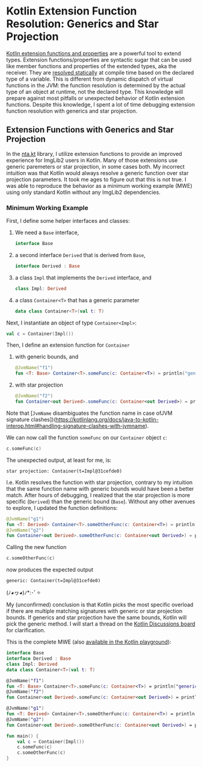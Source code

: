 # Kotlin Extension Function Resolution: Generics and Star Projection

[Kotlin extension functions and properties](https://kotlinlang.org/docs/extensions.html) are a powerful tool to extend types. Extension functions/properties are syntactic sugar that can be used like member functions and properties of the extended types, aka the receiver. They are [resolved statically](https://kotlinlang.org/docs/extensions.html#extensions-are-resolved-statically) at compile time based on the declared type of a variable. This is different from dynamic dispatch of virtual functions in the JVM: the function resolution is determined by the actual type of an object at runtime, not the declared type. This knowledge will prepare against most pitfalls or unexpected behavior of Kotlin extension functions. Despite this knowledge, I spent a lot of time debugging extension function resolution with generics and star projection.

## Extension Functions with Generics and Star Projection

In the [nta.kt](https://github.com/saalfeldlab/ntakt) library, I utilize extension functions to provide an improved experience for ImgLib2 users in Kotlin. Many of those extensions use generic paremeters or star projection, in some cases both. My incorrect intuition was that Kotlin would always resolve a generic function over star projection parameters. It took me ages to figure out that this is not true. I was able to reproduce the behavior as a minimum working example (MWE) using only standard Kotlin without any ImgLib2 dependencies.

### Minimum Working Example

First, I define some helper interfaces and classes:
 1. We need a `Base` interface,
    ```kotlin
    interface Base
    ```
 2. a second interface `Derived` that is derived from `Base`, 
    ```kotlin
    interface Derived : Base
    ```
 3. a class `Impl` that implements the `Derived` interface, and
    ```kotlin
    class Impl: Derived
    ```
 4. a class `Container<T>` that has a generic parameter
    ```kotlin
    data class Container<T>(val t: T)
    ```
    
Next, I instantiate an object of type `Container<Impl>`:
```kotlin
val c = Container(Impl())
```

Then, I define an extension function for `Container`
 1. with generic bounds, and
    ```kotlin
    @JvmName("f1")
    fun <T: Base> Container<T>.someFunc(c: Container<T>) = println("generic: $c")
    ```
 2. with star projection
    ```kotlin
    @JvmName("f2")
    fun Container<out Derived>.someFunc(c: Container<out Derived>) = println("star projection: $c")
    ```

Note that [`JvmName` disambiguates the function name in case ofJVM signature clashes])(https://kotlinlang.org/docs/java-to-kotlin-interop.html#handling-signature-clashes-with-jvmname).

We can now call the function `someFunc` on our `Container` object `c`:
```kotlin
c.someFunc(c)
```
The unexpected output, at least for me, is:
```
star projection: Container(t=Impl@31cefde0)
```
I.e. Kotlin resolves the function with star projection, contrary to my intuition that the same function name with generic bounds would have been a better match. After hours of debugging, I realized that the star projection is more specific (`Derived`) than the generic bound (`Base`). Without any other avenues to explore, I updated the function definitions:
```kotlin
@JvmName("g1")
fun <T: Derived> Container<T>.someOtherFunc(c: Container<T>) = println("generic: $c")
@JvmName("g2")
fun Container<out Derived>.someOtherFunc(c: Container<out Derived>) = println("star projection: $c")
```
Calling the new function
```kotlin
c.someOtherFunc(c)
```
now produces the expected output
```
generic: Container(t=Impl@31cefde0)
```

(ﾉ◕ヮ◕)ﾉ*:･ﾟ✧

My (unconfirmed) conclusion is that Kotlin picks the most specific overload if there are multiple matching signatures with generic or star projection bounds. If generics and star projection have the same bounds, Kotlin will pick the generic method. I will start a thread on the [Kotlin Discussions board](https://discuss.kotlinlang.org/) for clarification.

This is the complete MWE (also [available in the Kotlin playground](https://pl.kotl.in/qlSNa-EqH)):
```kotlin
interface Base
interface Derived : Base
class Impl: Derived
data class Container<T>(val t: T)

@JvmName("f1")
fun <T: Base> Container<T>.someFunc(c: Container<T>) = println("generic: $c")
@JvmName("f2")
fun Container<out Derived>.someFunc(c: Container<out Derived>) = println("star projection: $c")

@JvmName("g1")
fun <T: Derived> Container<T>.someOtherFunc(c: Container<T>) = println("generic: $c")
@JvmName("g2")
fun Container<out Derived>.someOtherFunc(c: Container<out Derived>) = println("star projection: $c")

fun main() {
    val c = Container(Impl())
    c.someFunc(c)
    c.someOtherFunc(c)
}
```
